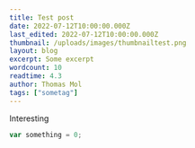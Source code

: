 ```yaml
---
title: Test post
date: 2022-07-12T10:00:00.000Z
last_edited: 2022-07-12T10:00:00.000Z
thumbnail: /uploads/images/thumbnailtest.png
layout: blog
excerpt: Some excerpt
wordcount: 10
readtime: 4.3
author: Thomas Mol
tags: ["sometag"]
---
```


Interesting
```typescript
var something = 0;
 ```